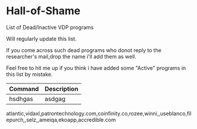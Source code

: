 # Hall-of-Shame
List of Dead/Inactive VDP programs 


Will regularly update this list.

If you come across such dead programs who donot reply to the researcher's mail,drop the name i'll add them as well.

Feel free to hit me up if you think i have added some "Active" programs in this list by mistake.

| Command | Description |
| --- | --- |
|hsdhgas|asdgag|
atlantic,vidaxl,patrontechnology.com,coinfinity.co,rozee,winni,,useblanco,filepurch,,selz,,ameiqa,ekoapp,accredible.com
